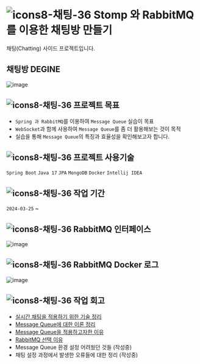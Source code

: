 # ![icons8-채팅-36](https://github.com/rhkdgur/Chatting-Stomp-with-RabbitMQ-/assets/67618667/3509ba75-4eec-4829-9516-4b77a3ff84db) Stomp 와 RabbitMQ를 이용한 채팅방 만들기
채팅(Chatting) 사이드 프로젝트입니다. 

## 채팅방 DEGINE

![image](https://github.com/rhkdgur/Chatting-Stomp-with-RabbitMQ-/assets/67618667/5ff5f5aa-909a-4fea-ac2a-938876768c79)

## ![icons8-채팅-36](https://github.com/rhkdgur/Chatting-Stomp-with-RabbitMQ-/assets/67618667/3509ba75-4eec-4829-9516-4b77a3ff84db) 프로젝트 목표
- `Spring 과 RabbitMQ`를 이용하여 `Message Queue` 실습이 목표
- `WebSocket`과 함께 사용하여 `Message Queue`를 좀 더 활용해보는 것이 목적
- 실습을 통해 `Message Queue`의 특징과 효율성을 확인해보고자 합니다.


## ![icons8-채팅-36](https://github.com/rhkdgur/Chatting-Stomp-with-RabbitMQ-/assets/67618667/3509ba75-4eec-4829-9516-4b77a3ff84db) 프로젝트 사용기술
`Spring Boot` `Java 17` `JPA` `MongoDB` `Docker` `Intellij IDEA`


## ![icons8-채팅-36](https://github.com/rhkdgur/Chatting-Stomp-with-RabbitMQ-/assets/67618667/3509ba75-4eec-4829-9516-4b77a3ff84db) 작업 기간
`2024-03-25` ~


## ![icons8-채팅-36](https://github.com/rhkdgur/Chatting-Stomp-with-RabbitMQ-/assets/67618667/3509ba75-4eec-4829-9516-4b77a3ff84db) RabbitMQ 인터페이스
![image](https://github.com/user-attachments/assets/90b50444-043d-4198-8993-c9e3f14fa64c)


## ![icons8-채팅-36](https://github.com/rhkdgur/Chatting-Stomp-with-RabbitMQ-/assets/67618667/3509ba75-4eec-4829-9516-4b77a3ff84db) RabbitMQ Docker 로그
![image](https://github.com/user-attachments/assets/a0a2e097-f5c8-412f-bbf9-ff7b3469a86f)


## ![icons8-채팅-36](https://github.com/rhkdgur/Chatting-Stomp-with-RabbitMQ-/assets/67618667/3509ba75-4eec-4829-9516-4b77a3ff84db) 작업 회고

* [실시간 채팅을 적용하기 위한 기술 정리](https://github.com/rhkdgur/Chatting-Stomp-with-RabbitMQ-/wiki/1.-%EC%8B%A4%EC%8B%9C%EA%B0%84-%EC%8A%A4%ED%8A%B8%EB%A6%BC%EC%97%90%EC%84%9C%EC%9D%98-HTTP%EC%9D%98-%ED%95%9C%EA%B3%84)
* [Message Queue에 대한 이론 정리](https://github.com/rhkdgur/Chatting-Stomp-with-RabbitMQ-/wiki/Message-Queue%EC%97%90-%EB%8C%80%ED%95%9C-%EC%9D%B4%EB%A1%A0-%EC%A0%95%EB%A6%AC)
* [Message Queue을 적용하고자한 이유](https://github.com/rhkdgur/Chatting-Stomp-with-RabbitMQ-/wiki/5.-Message-Queue%EB%A5%BC-%EC%A0%81%EC%9A%A9%ED%95%9C-%EC%9D%B4%EC%9C%A0)
* [RabbitMQ 선택 이유](https://github.com/rhkdgur/Chatting-Stomp-with-RabbitMQ-/wiki/RabbitMQ%EB%A5%BC-%EC%84%A0%ED%83%9D%ED%95%9C-%EC%9D%B4%EC%9C%A0)
* Message Queue 환경 설정 어려웠던 것들 (작성중)
* 채팅 설정 과정에서 발생한 오류들에 대한 정리 (작성중)
